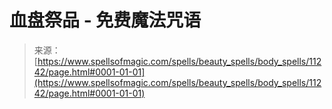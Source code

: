 <!--yml

category: 未分类

date: 2024-06-12 18:48:20

-->

# 血盘祭品 - 免费魔法咒语

> 来源：[https://www.spellsofmagic.com/spells/beauty_spells/body_spells/11242/page.html#0001-01-01](https://www.spellsofmagic.com/spells/beauty_spells/body_spells/11242/page.html#0001-01-01)
